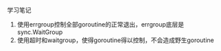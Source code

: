 学习笔记

1. 使用errgroup控制全部goroutine的正常退出，errgroup底层是sync.WaitGroup   
2. 使用超时和waitgroup，使得goroutine得以控制，不会造成野生goroutine
